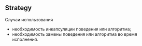 ## Strategy

Случаи использования
* необходимость инкапсуляции поведения или алгоритма;
* необходимость замены поведения или алгоритма во время исполнения.
